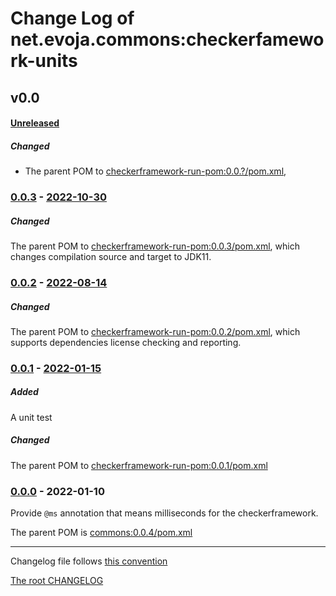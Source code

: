 # Change Log of net.evoja.commons:checkerfamework-units

<!---
#### [Unreleased][unreleased]
##### Added
##### Changed
##### Deprecated
##### Removed
##### Fixed
##### Security
##### Broken
--->





## v0.0
#### [Unreleased][unreleased]
##### Changed
* The parent POM to [checkerframework-run-pom:0.0.?/pom.xml](https://github.com/evoja/java-commons/blob/checkerframework-run-pom/0.0.?/checkerframework-run-pom/pom.xml),

### [0.0.3] - [2022-10-30][c-0.0.3]
##### Changed
The parent POM to [checkerframework-run-pom:0.0.3/pom.xml](https://github.com/evoja/java-commons/blob/checkerframework-run-pom/0.0.3/checkerframework-run-pom/pom.xml),
which changes compilation source and target to JDK11.


### [0.0.2] - [2022-08-14][c-0.0.2]
##### Changed
The parent POM to [checkerframework-run-pom:0.0.2/pom.xml](https://github.com/evoja/java-commons/blob/checkerframework-run-pom/0.0.2/checkerframework-run-pom/pom.xml),
which supports dependencies license checking and reporting.


### [0.0.1] - [2022-01-15][c-0.0.1]
##### Added
A unit test

##### Changed
The parent POM to [checkerframework-run-pom:0.0.1/pom.xml](https://github.com/evoja/java-commons/blob/checkerframework-run-pom/0.0.1/checkerframework-run-pom/pom.xml)


### [0.0.0] - 2022-01-10

Provide `@ms` annotation that means milliseconds for the checkerframework.

The parent POM is [commons:0.0.4/pom.xml](https://github.com/evoja/java-commons/blob/commons/0.0.4/pom.xml)





------------
Changelog file follows [this convention](https://keepachangelog.com/)

[The root CHANGELOG](/CHANGELOG.md)


[unreleased]: https://github.com/evoja/java-commons/compare/checkerframework-units/0.0.3...master

[c-0.0.3]: https://github.com/evoja/java-commons/compare/checkerframework-units/0.0.2...checkerframework-units/0.0.3
[0.0.3]: https://github.com/evoja/java-commons/tree/checkerframework-units/0.0.3

[c-0.0.2]: https://github.com/evoja/java-commons/compare/checkerframework-units/0.0.1...checkerframework-units/0.0.2
[0.0.2]: https://github.com/evoja/java-commons/tree/checkerframework-units/0.0.2

[c-0.0.1]: https://github.com/evoja/java-commons/compare/checkerframework-units/0.0.0...checkerframework-units/0.0.1
[0.0.1]: https://github.com/evoja/java-commons/tree/checkerframework-units/0.0.1

[0.0.0]: https://github.com/evoja/java-commons/tree/checkerframework-units/0.0.0
